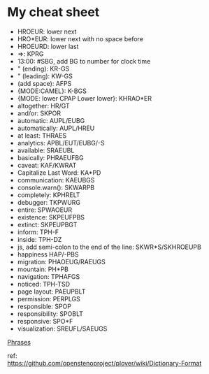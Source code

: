 # My cheat sheet

 * HROEUR: lower next
 * HRO*EUR: lower next with no space before
 * HROEURD: lower last
 *  =>: KPRG
 * 13:00: #SBG, add BG to number for clock time
 * " (ending): KR-GS
 * " (leading): KW-GS
 * (add space): AFPS
 * {MODE:CAMEL}: K-BGS
 * {MODE: lower CPAP Lower lower}: KHRAO*ER
 * altogether: HR/GT
 * and/or: SKPOR
 * automatic: AUPL/EUBG
 * automatically: AUPL/HREU
 * at least: THRAES
 * analytics: APBL/EUT/EUBG/-S
 * available: SRAEUBL
 * basically: PHRAEUFBG
 * caveat: KAF/KWRAT
 * Capitalize Last Word: KA*PD
 * communication: KAEUBGS
 * console.warn(): SKWARPB
 * completely: KPHRELT
 * debugger: TKPWURG
 * entire: SPWAOEUR
 * existence: SKPEUFPBS
 * extinct: SKPEUPBGT
 * inform: TPH-F
 * inside: TPH-DZ
 * js, add semi-colon to the end of the line: SKWR*S/SKHROEUPB
 * happiness HAP/-PBS
 * migration: PHAOEUG/RAEUGS
 * mountain: PH*PB
 * navigation: TPHAFGS
 * noticed: TPH-TSD
 * page layout: PAEUPBLT
 * permission: PERPLGS
 * responsible: SPOP
 * responsibility: SPOBLT
 * responsive: SPO*F
 * visualization: SREUFL/SAEUGS


[Phrases](Phrases.md)  

ref:  
https://github.com/openstenoproject/plover/wiki/Dictionary-Format